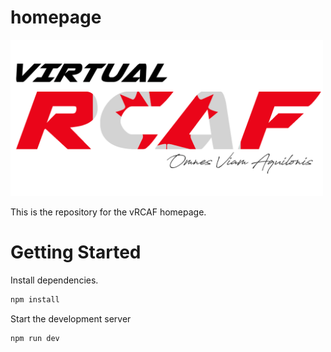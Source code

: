 # homepage
<img src="./public/images/logo.png" data-canonical-src="./public/images/logo.png" width="500"/>

This is the repository for the vRCAF homepage.

# Getting Started
Install dependencies.
```sh
npm install
```

Start the development server
```sh
npm run dev
```
